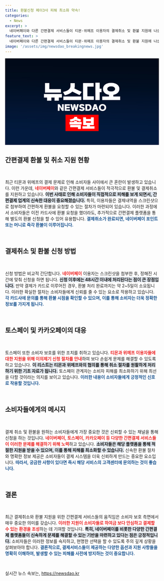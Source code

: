 ```yaml
---
title: 환불신청 페이3사 피해 최소화 약속!
categories:
  - News
excerpt: >
  네이버페이와 다른 간편결제 서비스들이 티몬·위메프 이용자의 결제취소 및 환불 지원에 나섰습니다. 스크린샷으로 신청하면 48시간 내 처리 완료! 소비자 피해를 최소화하는 긴급 조치에 관심을 가져보세요.
feature_text: >
  네이버페이와 다른 간편결제 서비스들이 티몬·위메프 이용자의 결제취소 및 환불 지원에 나섰습니다. 스크린샷으로 신청하면 48시간 내 처리 완료! 소비자 피해를 최소화하는 긴급 조치에 관심을 가져보세요.
image: '/assets/img/newsdao_breakingnews.jpg'
---
```


<p><img src="/assets/img/newsdao_breakingnews.jpg" alt="cryptoinkorea 속보" /></p>

<h2 data-ke-size="size26">간편결제 환불 및 취소 지원 현황</h2>

<p data-ke-size="size16">&nbsp;</p>

<p>최근 티몬과 위메프의 결제 문제로 인해 소비자들 사이에서 큰 혼란이 발생하고 있습니다. 이런 가운데, <b><span style="color: #ee2323;">네이버페이</span></b>와 같은 간편결제 서비스들이 적극적으로 환불 및 결제취소를 지원하고 있습니다. <b><span style="background-color: #21538527;">이번 사태로 인해 소비자들이 직접적으로 피해를 보게 되면서, 간편결제 업계의 신속한 대응이 중요해졌습니다.</span></b> 특히, 이용자들은 결제내역을 스크린샷으로 첨부하여 간편하게 환불을 요청할 수 있는 절차가 마련되어 있습니다. 이러한 과정에서 소비자들은 이전 카드사에 환불 요청을 했더라도, 추가적으로 간편결제 플랫폼을 통해 별도의 환불 신청을 할 수 있어 유용합니다. <b><span style="color: #1a5490;">결제취소가 완료되면, 네이버페이 포인트 또는 머니로 즉각 환불이 이루어집니다.</span></b></p>

<p data-ke-size="size16">&nbsp;</p>

<h2 data-ke-size="size26">결제취소 및 환불 신청 방법</h2>

<p data-ke-size="size16">&nbsp;</p>

<p>신청 방법은 비교적 간단합니다. <b><span style="color: #ee2323;">네이버페이</span></b> 이용자는 스크린샷을 첨부한 후, 정해진 시간에 맞춰 신청을 하면 됩니다. <b><span style="background-color: #21538527;">신청 이후에는 48시간 이내에 처리된다는 점이 큰 장점입니다.</span></b> 만약 결제가 카드로 이루어진 경우, 환불 처리 완료까지는 약 2~5일이 소요됩니다. 이러한 확실한 절차는 소비자들에게 신뢰를 줄 수 있는 요소로 작용하고 있습니다. <b><span style="color: #1a5490;">각 카드사에 문의를 통해 환불 시점을 확인할 수 있으며, 이를 통해 소비자는 더욱 정확한 정보를 가지게 됩니다.</span></b></p>

<p data-ke-size="size16">&nbsp;</p>

<h2 data-ke-size="size26">토스페이 및 카카오페이의 대응</h2>

<p data-ke-size="size16">&nbsp;</p>

<p>토스페이 또한 소비자 보호를 위한 조치를 취하고 있습니다. <b><span style="color: #ee2323;">티몬과 위메프 이용자들에 대한 지원을 위해 이의제기 신청 절차를 안내</span></b>하여 보다 손쉽게 문제를 해결할 수 있도록 하고 있습니다. <b><span style="background-color: #21538527;">이 리스트는 티몬과 위메프와의 협의를 통해 취소 절차를 원활하게 처리하기 위한 기초 자료가 됩니다.</span></b> 토스페이 관계자는 소비자 피해를 최소화하기 위해 최선을 다할 것이라는 의지를 보이고 있습니다. <b><span style="color: #1a5490;">이러한 내용이 소비자들에게 긍정적인 신호로 작용할 것입니다.</span></b></p>

<p data-ke-size="size16">&nbsp;</p>

<h2 data-ke-size="size26">소비자들에게의 메시지</h2>

<p data-ke-size="size16">&nbsp;</p>

<p>결제 취소 및 환불을 원하는 소비자들에게 가장 중요한 것은 신뢰할 수 있는 채널을 통해 신청을 하는 것입니다. <b><span style="color: #ee2323;">네이버페이, 토스페이, 카카오페이 등 다양한 간편결제 서비스들이 이러한 문제를 해결하기 위해 노력</span></b>하고 있습니다. <b><span style="background-color: #21538527;">소비자들은 해당 플랫폼을 통해 적절한 지원을 받을 수 있으며, 이를 통해 피해를 최소화할 수 있습니다.</span></b> 신속한 환불 절차와 명확한 정보 제공은 소비자들이 결제 시스템을 더욱 신뢰하게 만드는 중요한 요소입니다. <b><span style="color: #1a5490;">따라서, 궁금한 사항이 있다면 즉시 해당 서비스의 고객센터에 문의하는 것이 좋습니다.</span></b></p>

<p data-ke-size="size16">&nbsp;</p>

<h2 data-ke-size="size26">결론</h2>

<p data-ke-size="size16">&nbsp;</p>

<p>최근 결제취소와 환불 지원을 위한 간편결제 서비스들의 움직임은 소비자 보호 측면에서 매우 중요한 의미를 갖습니다. <b><span style="color: #ee2323;">이러한 지원이 소비자들로 하여금 보다 안심하고 결제할 수 있는 환경을 조성</span></b>하는 데 기여할 것입니다. <b><span style="background-color: #21538527;">특히, 네이버페이를 비롯한 다양한 간편결제 플랫폼들이 신속하게 문제를 해결할 수 있는 기반을 마련하고 있다는 점은 긍정적입니다.</span></b> 소비자들은 이러한 정보를 숙지하고, 현명한 선택을 할 수 있도록 주의 깊게 상황을 살펴보아야 합니다. <b><span style="color: #1a5490;">결론적으로, 결제서비스들이 제공하는 다양한 옵션과 지원 사항들을 명확히 이해하여, 발생할 수 있는 피해를 사전에 방지하는 것이 중요합니다.</span></b></p>

<p data-ke-size="size16">&nbsp;</p>
실시간 뉴스 속보는, <a href="https://newsdao.kr" rel="dofollow">https://newsdao.kr</a>


